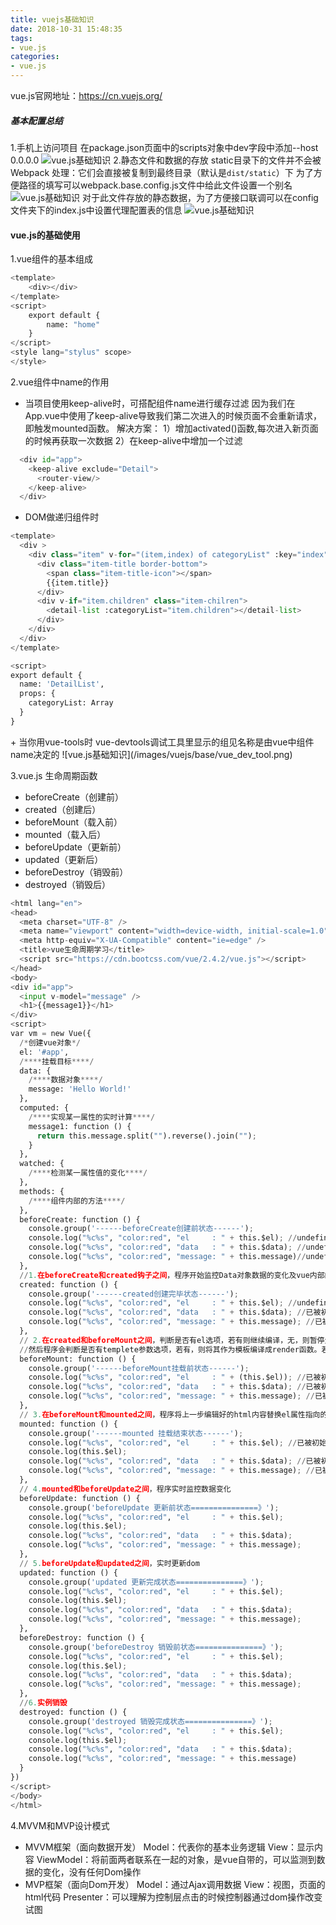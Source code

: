 ```yaml
---
title: vuejs基础知识
date: 2018-10-31 15:48:35
tags:
- vue.js
categories:
- vue.js
---
```

vue.js官网地址：https://cn.vuejs.org/

##### 基本配置总结
1.手机上访问项目
在package.json页面中的scripts对象中dev字段中添加--host 0.0.0.0
![vue.js基础知识](/images/vuejs/base/vue_host.png)
2.静态文件和数据的存放
static目录下的文件并不会被 Webpack 处理：它们会直接被复制到最终目录（默认是`dist/static`）下
为了方便路径的填写可以webpack.base.config.js文件中给此文件设置一个别名
![vue.js基础知识](/images/vuejs/base/vue_static.png)
对于此文件存放的静态数据，为了方便接口联调可以在config文件夹下的index.js中设置代理配置表的信息
![vue.js基础知识](/images/vuejs/base/vue_config_index.png)
#### vue.js的基础使用
1.vue组件的基本组成
```python
<template>
    <div></div>
</template>
<script>
    export default {
        name: "home"
    }
</script>
<style lang="stylus" scope>
</style>
```
2.vue组件中name的作用
  + 当项目使用keep-alive时，可搭配组件name进行缓存过滤
  因为我们在App.vue中使用了keep-alive导致我们第二次进入的时候页面不会重新请求，即触发mounted函数。
  解决方案：
    1）增加activated()函数,每次进入新页面的时候再获取一次数据
    2）在keep-alive中增加一个过滤
  ```python
    <div id="app">
      <keep-alive exclude="Detail">
        <router-view/>
      </keep-alive>
    </div>
   ```
  + DOM做递归组件时
  ```python
  <template>
    <div >
      <div class="item" v-for="(item,index) of categoryList" :key="index">
        <div class="item-title border-bottom">
          <span class="item-title-icon"></span>
          {{item.title}}
        </div>
        <div v-if="item.children" class="item-chilren">
          <detail-list :categoryList="item.children"></detail-list>
        </div>
      </div>
    </div>
  </template>

  <script>
  export default {
    name: 'DetailList',
    props: {
      categoryList: Array
    }
  }
  ```
  </script>
  + 当你用vue-tools时
  vue-devtools调试工具里显示的组见名称是由vue中组件name决定的
  ![vue.js基础知识](/images/vuejs/base/vue_dev_tool.png)

3.vue.js 生命周期函数
  + beforeCreate（创建前）
  + created（创建后）
  + beforeMount（载入前）
  + mounted（载入后）
  + beforeUpdate（更新前）
  + updated（更新后）
  + beforeDestroy（销毁前）
  + destroyed（销毁后）
  ```python
  <html lang="en">
  <head>
    <meta charset="UTF-8" />
    <meta name="viewport" content="width=device-width, initial-scale=1.0" />
    <meta http-equiv="X-UA-Compatible" content="ie=edge" />
    <title>vue生命周期学习</title>
    <script src="https://cdn.bootcss.com/vue/2.4.2/vue.js"></script>
  </head>
  <body>
  <div id="app">
    <input v-model="message" />
    <h1>{{message1}}</h1>
  </div>
  <script>
  var vm = new Vue({
    /*创建vue对象*/
    el: '#app',
    /****挂载目标****/
    data: {
      /****数据对象****/
      message: 'Hello World!'
    },
    computed: {
      /****实现某一属性的实时计算****/
      message1: function () {
        return this.message.split("").reverse().join("");
      }
    },
    watched: {
      /****检测某一属性值的变化****/
    },
    methods: {
      /****组件内部的方法****/
    },
    beforeCreate: function () {
      console.group('------beforeCreate创建前状态------');
      console.log("%c%s", "color:red", "el     : " + this.$el); //undefined
      console.log("%c%s", "color:red", "data   : " + this.$data); //undefined
      console.log("%c%s", "color:red", "message: " + this.message)//undefined
    },
    //1.在beforeCreate和created钩子之间，程序开始监控Data对象数据的变化及vue内部的初始化事件
    created: function () {
      console.group('------created创建完毕状态------');
      console.log("%c%s", "color:red", "el     : " + this.$el); //undefined
      console.log("%c%s", "color:red", "data   : " + this.$data); //已被初始化
      console.log("%c%s", "color:red", "message: " + this.message); //已被初始化
    },
    // 2.在created和beforeMount之间，判断是否有el选项，若有则继续编译，无，则暂停生命周期；
    //然后程序会判断是否有templete参数选项，若有，则将其作为模板编译成render函数。若无，则将外部html作为模板编译（template优先级比外部html高）
    beforeMount: function () {
      console.group('------beforeMount挂载前状态------');
      console.log("%c%s", "color:red", "el     : " + (this.$el)); //已被初始化 console.log(this.$el);
      console.log("%c%s", "color:red", "data   : " + this.$data); //已被初始化
      console.log("%c%s", "color:red", "message: " + this.message); //已被初始化
    },
    // 3.在beforeMount和mounted之间，程序将上一步编辑好的html内容替换el属性指向的dom对象或者选择权对应的html标签里面的内容
    mounted: function () {
      console.group('------mounted 挂载结束状态------');
      console.log("%c%s", "color:red", "el     : " + this.$el); //已被初始化
      console.log(this.$el);
      console.log("%c%s", "color:red", "data   : " + this.$data); //已被初始化
      console.log("%c%s", "color:red", "message: " + this.message); //已被初始化
    },
    // 4.mounted和beforeUpdate之间，程序实时监控数据变化
    beforeUpdate: function () {
      console.group('beforeUpdate 更新前状态===============》');
      console.log("%c%s", "color:red", "el     : " + this.$el);
      console.log(this.$el);
      console.log("%c%s", "color:red", "data   : " + this.$data);
      console.log("%c%s", "color:red", "message: " + this.message);
    },
    // 5.beforeUpdate和updated之间，实时更新dom
    updated: function () {
      console.group('updated 更新完成状态===============》');
      console.log("%c%s", "color:red", "el     : " + this.$el);
      console.log(this.$el);
      console.log("%c%s", "color:red", "data   : " + this.$data);
      console.log("%c%s", "color:red", "message: " + this.message);
    },
    beforeDestroy: function () {
      console.group('beforeDestroy 销毁前状态===============》');
      console.log("%c%s", "color:red", "el     : " + this.$el);
      console.log(this.$el);
      console.log("%c%s", "color:red", "data   : " + this.$data);
      console.log("%c%s", "color:red", "message: " + this.message);
    },
    //6.实例销毁
    destroyed: function () {
      console.group('destroyed 销毁完成状态===============》');
      console.log("%c%s", "color:red", "el     : " + this.$el);
      console.log(this.$el);
      console.log("%c%s", "color:red", "data   : " + this.$data);
      console.log("%c%s", "color:red", "message: " + this.message)
    }
  })
  </script>
  </body>
  </html>
  ```
4.MVVM和MVP设计模式
  + MVVM框架（面向数据开发）
    Model：代表你的基本业务逻辑
    View：显示内容
    ViewModel：将前面两者联系在一起的对象，是vue自带的，可以监测到数据的变化，没有任何Dom操作
  + MVP框架（面向Dom开发）
    Model：通过Ajax调用数据
    View：视图，页面的html代码
    Presenter：可以理解为控制层点击的时候控制器通过dom操作改变试图







